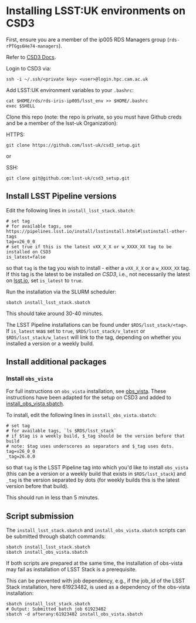 # Installing LSST:UK environments on CSD3

First, ensure you are a member of the ip005 RDS Managers group (`rds-rPTGgs6He74-managers`).

Refer to [CSD3 Docs](https://docs.hpc.cam.ac.uk/hpc/).

Login to CSD3 via:

```shell
ssh -i ~/.ssh/<private key> <user>@login.hpc.cam.ac.uk
```

Add LSST:UK environment variables to your `.bashrc`:

```shell
cat $HOME/rds/rds-iris-ip005/lsst_env >> $HOME/.bashrc
exec $SHELL
```

Clone this repo (note: the repo is private, so you must have Github creds and be a member of the lsst-uk Organization):

HTTPS:
```shell
git clone https://github.com/lsst-uk/csd3_setup.git
```

or

SSH:
```shell
git clone git@github.com:lsst-uk/csd3_setup.git
```

## Install LSST Pipeline versions

Edit the following lines in `install_lsst_stack.sbatch`:

```shell
# set tag
# for available tags, see https://pipelines.lsst.io/install/lsstinstall.html#lsstinstall-other-tags
tag=v26_0_0
# set true if this is the latest vXX_X_X or w_XXXX_XX tag to be installed on CSD3
is_latest=false
```

so that `tag` is the tag you wish to install - either a `vXX_X_X` or a `w_XXXX_XX` tag. If this tag is the latest to be installed _on CSD3_, i.e., not necessarily the latest on [lsst.io]([url](https://pipelines.lsst.io)), set `is_latest` to `true`.

Run the installation via the SLURM scheduler:

```shell
sbatch install_lsst_stack.sbatch
```

This should take around 30-40 minutes.

The LSST Pipeline installations can be found under `$RDS/lsst_stack/<tag>`. If `is_latest` was set to `true`, `$RDS/lsst_stack/v_latest` or `$RDS/lsst_stack/w_latest` will link to the tag, depending on whether you installed a version or a weekly build.

## Install additional packages

### Install `obs_vista`

For full instructions on `obs_vista` installation, see [obs_vista](https://github.com/lsst-uk/obs_vista). These instructions have been adapted for the setup on CSD3 and added to [install_obs_vista.sbatch](install_obs_vista.sbatch).

To install, edit the following lines in `install_obs_vista.sbatch`:

```shell
# set tag
# for available tags, `ls $RDS/lsst_stack`
# if $tag is a weekly build, $_tag should be the version before that build
# note: $tag uses underscores as separators and $_tag uses dots.
tag=v26_0_0
_tag=26.0.0
```

so that `tag` is the LSST Pipeline tag into which you'd like to install `obs_vista` (this can be a version or a weekly build that exists in `$RDS/lsst_stack`) and `_tag` is the version separated by dots (for weekly builds this is the latest version before that build).

This should run in less than 5 minutes.

## Script submission

The `install_lsst_stack.sbatch` and `install_obs_vista.sbatch` scripts can be submitted through sbatch commands:

```shell
sbatch install_lsst_stack.sbatch
sbatch install_obs_vista.sbatch
```

If both scripts are prepared at the same time, the installation of obs-vista may fail as installation of LSST Stack is a prerequisite.

This can be prevented with job dependency, e.g., if the job_id of the LSST Stack installation, here 61923482, is used as a dependency of the obs-vista installation:

```shell
sbatch install_lsst_stack.sbatch
# Output: Submitted batch job 61923482
sbatch -d afterany:61923482 install_obs_vista.sbatch
```
